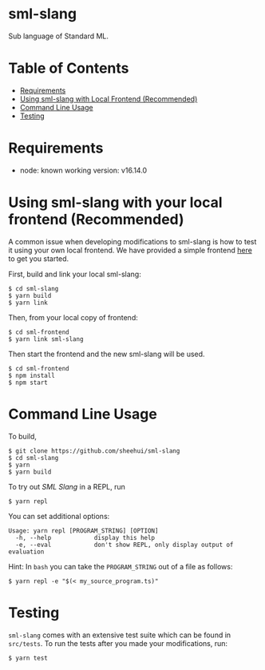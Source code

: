 # sml-slang

Sub language of Standard ML.

# Table of Contents

- [Requirements](#requirements)
- [Using sml-slang with Local Frontend (Recommended)](#using-sml-slang-with-your-local-frontend-recommended)
- [Command Line Usage](#usage)
- [Testing](#testing)

# Requirements

- node: known working version: v16.14.0

# Using sml-slang with your local frontend (Recommended)

A common issue when developing modifications to sml-slang is how to test it using your own local frontend. We have provided a simple frontend [here](https://github.com/sheehui/sml-frontend) to get you started.

First, build and link your local sml-slang:

```{.}
$ cd sml-slang
$ yarn build
$ yarn link
```

Then, from your local copy of frontend:

```{.}
$ cd sml-frontend
$ yarn link sml-slang
```

Then start the frontend and the new sml-slang will be used.

```{.}
$ cd sml-frontend
$ npm install
$ npm start
```

# Command Line Usage 

To build,

```{.}
$ git clone https://github.com/sheehui/sml-slang
$ cd sml-slang
$ yarn
$ yarn build
```

To try out _SML Slang_ in a REPL, run

```{.}
$ yarn repl
```

You can set additional options:

```{.}
Usage: yarn repl [PROGRAM_STRING] [OPTION]
  -h, --help            display this help
  -e, --eval            don't show REPL, only display output of evaluation
```

Hint: In `bash` you can take the `PROGRAM_STRING` out of a file as follows:

```{.}
$ yarn repl -e "$(< my_source_program.ts)"
```

# Testing

`sml-slang` comes with an extensive test suite which can be found in `src/tests`. To run the tests after you made your modifications, run:
```{.}
$ yarn test
```